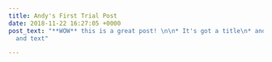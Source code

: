 ```yaml
---
title: Andy's First Trial Post
date: 2018-11-22 16:27:05 +0000
post_text: "**WOW** this is a great post! \n\n* It's got a title\n* and a date\n*
  and text"

---
```


